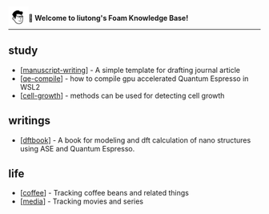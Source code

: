 
<img src="attachments/2021-11-14-19-05-29.png" width=40 align="left">

**👋 Welcome to liutong's Foam Knowledge Base!**

------

## study

- [[manuscript-writing]] - A simple template for drafting journal article
- [[qe-compile]] - how to compile gpu accelerated Quantum Espresso in WSL2
- [[cell-growth]] - methods can be used for detecting cell growth

## writings

- [\[dftbook\]](/dftbook/dftbook.html) - A book for modeling and dft calculation of nano structures using ASE and Quantum Espresso.

## life

- [[coffee]] - Tracking coffee beans and related things
- [[media]] - Tracking movies and series


[//begin]: # "Autogenerated link references for markdown compatibility"
[manuscript-writing]: docs/md_files/manuscript-writing.md "manuscript-writing"
[qe-compile]: docs/md_files/qe-compile.md "qe-compile"
[cell-growth]: docs/md_files/cell-growth.md "cell-growth"
[coffee]: docs/md_files/coffee.md "coffee"
[media]: docs/md_files/media.md "media"
[//end]: # "Autogenerated link references"